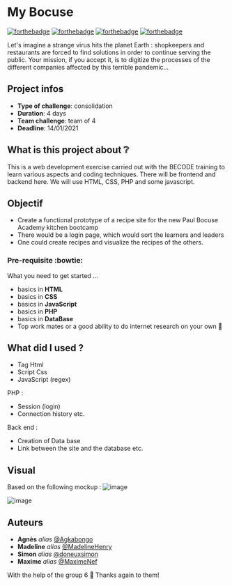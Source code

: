 # My Bocuse 

[![forthebadge](http://forthebadge.com/images/badges/built-with-love.svg)](http://forthebadge.com) [![forthebadge](https://forthebadge.com/images/badges/validated-html5.svg)](http://forthebadge.com) [![forthebadge](https://forthebadge.com/images/badges/made-with-javascript.svg)](http://forthebadge.com) [![forthebadge](https://forthebadge.com/images/badges/uses-css.svg)](http://forthebadge.com)

Let's imagine a strange virus hits the planet Earth : shopkeepers and restaurants are forced to find solutions in order to continue serving the public. Your mission, if you accept it, is to digitize the processes of the different companies affected by this terrible pandemic...

## Project infos 

- **Type of challenge**: consolidation
- **Duration**: 4 days
- **Team challenge**: team of 4
- **Deadline**: 14/01/2021 

## What is this project about :grey_question:

This is a web development exercise carried out with the BECODE training to learn various aspects and coding techniques. There will be frontend and backend here. We will use HTML, CSS, PHP and some javascript.

## Objectif

- Create a functional prototype of a recipe site for the new Paul Bocuse Academy kitchen bootcamp
- There would be a login page, which would sort the learners and leaders 
- One could create recipes and visualize the recipes of the others.

### Pre-requisite :bowtie:

What you need to get started ...

- basics in **HTML**
- basics in **CSS**
- basics in **JavaScript**
- basics in **PHP**
- basics in **DataBase**
- Top work mates or a good ability to do internet research on your own :muscle: 

## What did I used ?

- Tag Html
- Script Css
- JavaScript (regex)

PHP :
- Session (login)
- Connection history 
etc.

Back end : 
- Creation of Data base
- Link between the site and the database
etc.

## Visual
Based on the following mockup : 
![image](https://github.com/madelinehenry/09-PaintingCollection/blob/main/img/.png)


![image](https://github.com/madelinehenry/09-PaintingCollection/blob/main//img/.png)
 

## Auteurs
* **Agnès** _alias_ [@Agkabongo](https://github.com/agkabongo)
* **Madeline** _alias_ [@MadelineHenry](https://github.com/MadelineHenry)
* **Simon** _alias_ [@doneuxsimon](https://github.com/doneuxsimon)
* **Maxime** _alias_ [@MaximeNef](https://github.com/MaximeNef)

With the help of the group 6 :gift_heart:
Thanks again to them!

